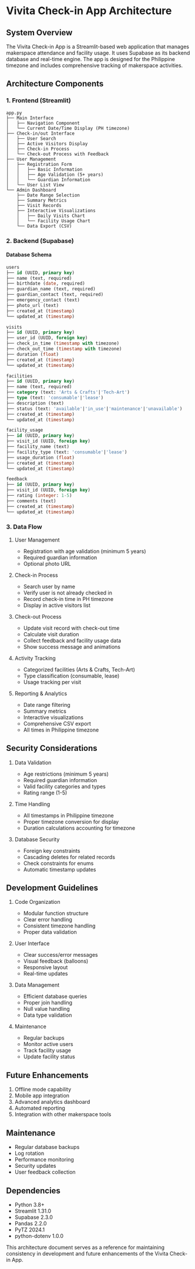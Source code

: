 # Vivita Check-in App Architecture

## System Overview

The Vivita Check-in App is a Streamlit-based web application that manages makerspace attendance and facility usage. It uses Supabase as its backend database and real-time engine. The app is designed for the Philippine timezone and includes comprehensive tracking of makerspace activities.

## Architecture Components

### 1. Frontend (Streamlit)

```
app.py
├── Main Interface
│   ├── Navigation Component
│   └── Current Date/Time Display (PH timezone)
├── Check-in/out Interface
│   ├── User Search
│   ├── Active Visitors Display
│   ├── Check-in Process
│   └── Check-out Process with Feedback
├── User Management
│   ├── Registration Form
│   │   ├── Basic Information
│   │   ├── Age Validation (5+ years)
│   │   └── Guardian Information
│   └── User List View
└── Admin Dashboard
    ├── Date Range Selection
    ├── Summary Metrics
    ├── Visit Records
    ├── Interactive Visualizations
    │   ├── Daily Visits Chart
    │   └── Facility Usage Chart
    └── Data Export (CSV)
```

### 2. Backend (Supabase)

#### Database Schema
```sql
users
├── id (UUID, primary key)
├── name (text, required)
├── birthdate (date, required)
├── guardian_name (text, required)
├── guardian_contact (text, required)
├── emergency_contact (text)
├── photo_url (text)
├── created_at (timestamp)
└── updated_at (timestamp)

visits
├── id (UUID, primary key)
├── user_id (UUID, foreign key)
├── check_in_time (timestamp with timezone)
├── check_out_time (timestamp with timezone)
├── duration (float)
├── created_at (timestamp)
└── updated_at (timestamp)

facilities
├── id (UUID, primary key)
├── name (text, required)
├── category (text: 'Arts & Crafts'|'Tech-Art')
├── type (text: 'consumable'|'lease')
├── description (text)
├── status (text: 'available'|'in_use'|'maintenance'|'unavailable')
├── created_at (timestamp)
└── updated_at (timestamp)

facility_usage
├── id (UUID, primary key)
├── visit_id (UUID, foreign key)
├── facility_name (text)
├── facility_type (text: 'consumable'|'lease')
├── usage_duration (float)
├── created_at (timestamp)
└── updated_at (timestamp)

feedback
├── id (UUID, primary key)
├── visit_id (UUID, foreign key)
├── rating (integer: 1-5)
├── comments (text)
├── created_at (timestamp)
└── updated_at (timestamp)
```

### 3. Data Flow

1. User Management
   - Registration with age validation (minimum 5 years)
   - Required guardian information
   - Optional photo URL

2. Check-in Process
   - Search user by name
   - Verify user is not already checked in
   - Record check-in time in PH timezone
   - Display in active visitors list

3. Check-out Process
   - Update visit record with check-out time
   - Calculate visit duration
   - Collect feedback and facility usage data
   - Show success message and animations

4. Activity Tracking
   - Categorized facilities (Arts & Crafts, Tech-Art)
   - Type classification (consumable, lease)
   - Usage tracking per visit

5. Reporting & Analytics
   - Date range filtering
   - Summary metrics
   - Interactive visualizations
   - Comprehensive CSV export
   - All times in Philippine timezone

## Security Considerations

1. Data Validation
   - Age restrictions (minimum 5 years)
   - Required guardian information
   - Valid facility categories and types
   - Rating range (1-5)

2. Time Handling
   - All timestamps in Philippine timezone
   - Proper timezone conversion for display
   - Duration calculations accounting for timezone

3. Database Security
   - Foreign key constraints
   - Cascading deletes for related records
   - Check constraints for enums
   - Automatic timestamp updates

## Development Guidelines

1. Code Organization
   - Modular function structure
   - Clear error handling
   - Consistent timezone handling
   - Proper data validation

2. User Interface
   - Clear success/error messages
   - Visual feedback (balloons)
   - Responsive layout
   - Real-time updates

3. Data Management
   - Efficient database queries
   - Proper join handling
   - Null value handling
   - Data type validation

4. Maintenance
   - Regular backups
   - Monitor active users
   - Track facility usage
   - Update facility status

## Future Enhancements
1. Offline mode capability
2. Mobile app integration
3. Advanced analytics dashboard
4. Automated reporting
5. Integration with other makerspace tools

## Maintenance
- Regular database backups
- Log rotation
- Performance monitoring
- Security updates
- User feedback collection

## Dependencies
- Python 3.8+
- Streamlit 1.31.0
- Supabase 2.3.0
- Pandas 2.2.0
- PyTZ 2024.1
- python-dotenv 1.0.0

This architecture document serves as a reference for maintaining consistency in development and future enhancements of the Vivita Check-in App.
